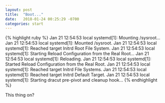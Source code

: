 ```yaml
---
layout: post
title:  "Boot..."
date:   2018-01-24 00:25:29 -0700
categories: start
---
```

{% highlight ruby %}
    Jan 21 12:54:53 local systemd[1]: Mounting /sysroot...
    Jan 21 12:54:53 local systemd[1]: Mounted /sysroot.
    Jan 21 12:54:53 local systemd[1]: Reached target Initrd Root File System.
    Jan 21 12:54:53 local systemd[1]: Starting Reload Configuration from the Real Root...
    Jan 21 12:54:53 local systemd[1]: Reloading.
    Jan 21 12:54:53 local systemd[1]: Started Reload Configuration from the Real Root.
    Jan 21 12:54:53 local systemd[1]: Reached target Initrd File Systems.
    Jan 21 12:54:53 local systemd[1]: Reached target Initrd Default Target.
    Jan 21 12:54:53 local systemd[1]: Starting dracut pre-pivot and cleanup hook...
{% endhighlight %}

This thing on?
